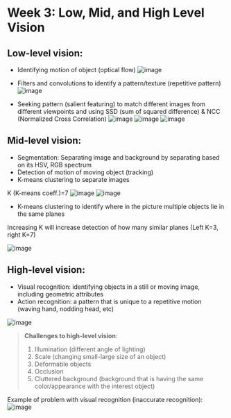 # Week 3: Low, Mid, and High Level Vision

## Low-level vision:
* Identifying motion of object (optical flow)
![image](https://user-images.githubusercontent.com/51282928/81851025-0972e300-9583-11ea-8c65-dee15987ca48.png)

* Filters and convolutions to identify a pattern/texture (repetitive pattern)
![image](https://user-images.githubusercontent.com/51282928/81850793-abde9680-9582-11ea-9aaf-d0666297569c.png)

* Seeking pattern (salient featuring) to match different images from different viewpoints and using SSD (sum of squared difference) & NCC (Normalized Cross Correlation)
![image](https://user-images.githubusercontent.com/51282928/81850270-f4498480-9581-11ea-9878-e8d30df127aa.png)
![image](https://user-images.githubusercontent.com/51282928/81850419-22c75f80-9582-11ea-8dbf-6094a2267ced.png)
![image](https://user-images.githubusercontent.com/51282928/81850502-425e8800-9582-11ea-8415-12557bfec75b.png)

## Mid-level vision: 
* Segmentation: Separating image and background by separating based on its HSV, RGB spectrum
* Detection of motion of moving object (tracking)
* K-means clustering to separate images

K (K-means coeff.)=7
![image](https://user-images.githubusercontent.com/51282928/81849810-450cad80-9581-11ea-88d4-e78c17f97101.png)
![image](https://user-images.githubusercontent.com/51282928/81849926-76857900-9581-11ea-994c-6244972b2966.png)

* K-means clustering to identify where in the picture multiple objects lie in the same planes

Increasing K will increase detection of how many similar planes (Left K=3, right K=7)

![image](https://user-images.githubusercontent.com/51282928/81851533-d1b86b00-9583-11ea-95ac-352634150468.png)

## High-level vision:
* Visual recognition: identifying objects in a still or moving image, including geometric attributes
* Action recognition: a pattern that is unique to a repetitive motion (waving hand, nodding head, etc)

![image](https://user-images.githubusercontent.com/51282928/81852042-9a968980-9584-11ea-9526-2d25d6759a9c.png)

> **Challenges to high-level vision**:
> 1. Illumination (different angle of lighting) 
> 2. Scale (changing small-large size of an object)
> 3. Deformable objects
> 4. Occlusion
> 5. Cluttered background (background that is having the same color/appearance with the interest object)

Example of problem with visual recognition (inaccurate recognition):
![image](https://user-images.githubusercontent.com/51282928/81852726-aafb3400-9585-11ea-8f8f-4201c89fd5c9.png)
